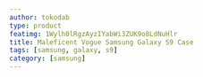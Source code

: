 ```yaml
---
author: tokodab
type: product
featimg: 1Wylh0lRgzAyzIYabWi3ZUK9o8LdNuHlr
title: Maleficent Vogue Samsung Galaxy S9 Case
tags: [samsung, galaxy, s9]
category: [samsung]
---
```

